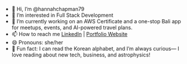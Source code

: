 - 👋 Hi, I’m @hannahchapman79
- 👀 I’m interested in Full Stack Development
- 🌱 I’m currently working on an AWS Certificate and a one-stop Bali app for meetups, events, and AI-powered travel plans.
- 📫 How to reach me [LinkedIn](https://www.linkedin.com/in/hannah-chapman-13360097/) | [Portfolio Website](https://hannahchapman.netlify.app/)
- 😄 Pronouns: she/her
- 🚀 Fun fact: I can read the Korean alphabet, and I’m always curious— I love reading about new tech, business, and astrophysics!


